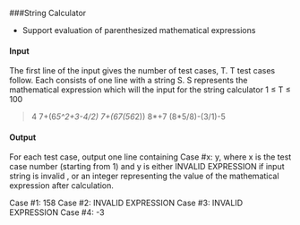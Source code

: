 ###String Calculator

- Support evaluation of parenthesized mathematical expressions

#### Input

The	first	line	of	the	input	gives	the	number	of	test	cases,	T.	T	test	cases
follow.	Each	consists	of	one	line	with	a	string	S.	S	represents	the
mathematical	expression	which	will	the	input	for	the	string	calculator
1	≤	T	≤	100
> 4
7+(6*5^2+3-4/2)
7+(67(56*2))
8*+7
(8*5/8)-(3/1)-5


#### Output

For	each	test	case,	output	one	line	containing	Case	#x:	y,	where	x	is	the
test	case	number	(starting	from	1)	and	y	is	either	INVALID	EXPRESSION	if
input	string	is	invalid	,	or	an	integer	representing	the	value	of	the
mathematical	expression	after	calculation.

>
Case	#1:	158
Case	#2:	INVALID	EXPRESSION
Case	#3:	INVALID	EXPRESSION
Case	#4:	-3

